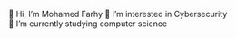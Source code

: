 👋 Hi, I’m Mohamed Farhy 
👀 I’m interested in Cybersecurity  
🌱 I’m currently studying computer science
